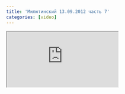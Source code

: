 ```yaml
---
title: 'Милютинский 13.09.2012 часть 7'
categories: [video]
---
```

<iframe src="http://www.youtube.com/embed/ZBFUjhN8oGk" class="youtube"></iframe>
